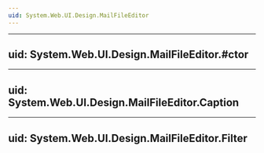 ```yaml
---
uid: System.Web.UI.Design.MailFileEditor
---
```


---
uid: System.Web.UI.Design.MailFileEditor.#ctor
---

---
uid: System.Web.UI.Design.MailFileEditor.Caption
---

---
uid: System.Web.UI.Design.MailFileEditor.Filter
---

